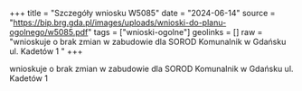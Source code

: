 +++
title = "Szczegóły wniosku W5085"
date = "2024-06-14"
source = "https://bip.brg.gda.pl/images/uploads/wnioski-do-planu-ogolnego/w5085.pdf"
tags = ["wnioski-ogolne"]
geolinks = []
raw = "wnioskuje o brak zmian w zabudowie dla SOROD Komunalnik w Gdańsku ul. Kadetów 1 "
+++

wnioskuje o brak zmian w zabudowie dla SOROD Komunalnik w Gdańsku ul. Kadetów
1



